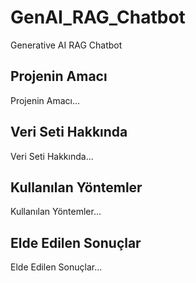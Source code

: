 # GenAI_RAG_Chatbot
Generative AI RAG Chatbot


## Projenin Amacı

Projenin Amacı...

## Veri Seti Hakkında

Veri Seti Hakkında...

## Kullanılan Yöntemler

Kullanılan Yöntemler...

## Elde Edilen Sonuçlar

Elde Edilen Sonuçlar...
